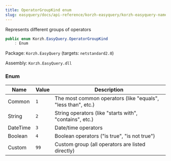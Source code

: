 ```yaml
---
title: OperatorGroupKind enum
slug: easyquery/docs/api-reference/korzh-easyquery/korzh-easyquery-namespace/operatorgroupkind-enum
---
```



Represents different groups of operators
```csharp
public enum Korzh.EasyQuery.OperatorGroupKind
    : Enum

```
Package: `Korzh.EasyQuery` (targets: `netstandard2.0`)

Assembly: `Korzh.EasyQuery.dll`

### Enum

| Name | Value | Description | 
| --- | --- | --- | 
| Common | `1` | The most common operators (like "equals", "less than", etc.) | 
| String | `2` | String operators (like "starts with", "contains", etc.) | 
| DateTime | `3` | Date/time operators | 
| Boolean | `4` | Boolean operators ("is true", "is not true") | 
| Custom | `99` | Custom group (all operators are listed directly) |